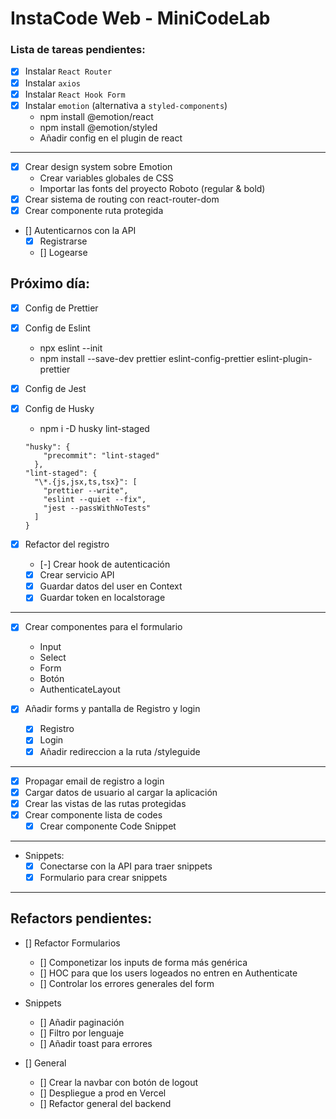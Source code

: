 # InstaCode Web - MiniCodeLab

### Lista de tareas pendientes:

- [x] Instalar `React Router`
- [x] Instalar `axios`
- [x] Instalar `React Hook Form`
- [x] Instalar `emotion` (alternativa a `styled-components`)
  - npm install @emotion/react
  - npm install @emotion/styled
  - Añadir config en el plugin de react

---

- [x] Crear design system sobre Emotion
  - Crear variables globales de CSS
  - Importar las fonts del proyecto Roboto (regular & bold)
- [x] Crear sistema de routing con react-router-dom
- [x] Crear componente ruta protegida
- [] Autenticarnos con la API
  - [x] Registrarse
  - [] Logearse

## Próximo día:

- [x] Config de Prettier
- [x] Config de Eslint
  - npx eslint --init
  - npm install --save-dev prettier eslint-config-prettier eslint-plugin-prettier
- [x] Config de Jest
- [x] Config de Husky

  - npm i -D husky lint-staged

  ```
  "husky": {
      "precommit": "lint-staged"
    },
  "lint-staged": {
    "\*.{js,jsx,ts,tsx}": [
      "prettier --write",
      "eslint --quiet --fix",
      "jest --passWithNoTests"
    ]
  }
  ```

- [x] Refactor del registro

  - [-] Crear hook de autenticación
  - [x] Crear servicio API
  - [x] Guardar datos del user en Context
  - [x] Guardar token en localstorage

---

- [x] Crear componentes para el formulario

  - Input
  - Select
  - Form
  - Botón
  - AuthenticateLayout

- [x] Añadir forms y pantalla de Registro y login
  - [x] Registro
  - [x] Login
  - [x] Añadir redireccion a la ruta /styleguide

---

- [x] Propagar email de registro a login
- [x] Cargar datos de usuario al cargar la aplicación
- [x] Crear las vistas de las rutas protegidas
- [x] Crear componente lista de codes
  - [x] Crear componente Code Snippet

---

- Snippets:
  - [x] Conectarse con la API para traer snippets
  - [x] Formulario para crear snippets

---

## Refactors pendientes:

- [] Refactor Formularios

  - [] Componetizar los inputs de forma más genérica
  - [] HOC para que los users logeados no entren en Authenticate
  - [] Controlar los errores generales del form

- Snippets

  - [] Añadir paginación
  - [] Filtro por lenguaje
  - [] Añadir toast para errores

- [] General

  - [] Crear la navbar con botón de logout
  - [] Despliegue a prod en Vercel
  - [] Refactor general del backend
